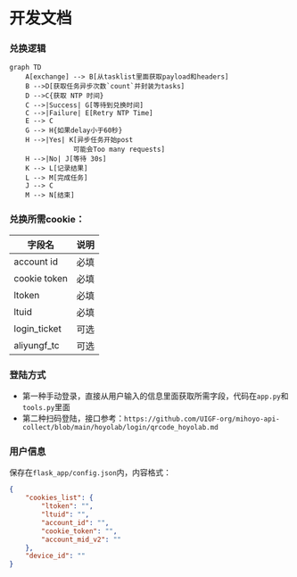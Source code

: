 # 开发文档

### 兑换逻辑
```mermaid
graph TD
    A[exchange] --> B[从tasklist里面获取payload和headers]
    B -->D[获取任务异步次数`count`并封装为tasks]
    D -->C{获取 NTP 时间}
    C -->|Success| G[等待到兑换时间]
    C -->|Failure| E[Retry NTP Time]
    E --> C
    G --> H{如果delay小于60秒}
    H -->|Yes| K[异步任务开始post 
                可能会Too many requests]
    H -->|No| J[等待 30s]
    K --> L[记录结果]
    L --> M[完成任务]
    J --> C
    M --> N[结束]

```
### 兑换所需cookie：
| 字段名        | 说明   |
|--------------|--------|
| account id   | 必填   |
| cookie token | 必填   |
| ltoken       | 必填   |
| ltuid        | 必填   |
| login_ticket | 可选   |
| aliyungf_tc  | 可选   |

### 登陆方式
- 第一种手动登录，直接从用户输入的信息里面获取所需字段，代码在`app.py`和`tools.py`里面
- 第二种扫码登陆，接口参考：`https://github.com/UIGF-org/mihoyo-api-collect/blob/main/hoyolab/login/qrcode_hoyolab.md`

### 用户信息
保存在`flask_app/config.json`内，内容格式：
```json
{
    "cookies_list": {
        "ltoken": "",
        "ltuid": "",
        "account_id": "",
        "cookie_token": "",
        "account_mid_v2": ""
    },
    "device_id": ""
}
```